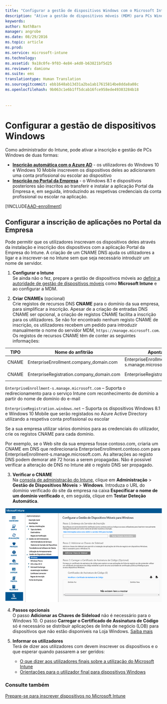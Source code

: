 ```yaml
---
title: "Configurar a gestão de dispositivos Windows com o Microsoft Intune | Microsoft Intune"
description: "Ative a gestão de dispositivos móveis (MDM) para PCs Windows, incluindo dispositivos Windows 10, com o Microsoft Intune."
keywords: 
author: NathBarn
manager: angrobe
ms.date: 08/29/2016
ms.topic: article
ms.prod: 
ms.service: microsoft-intune
ms.technology: 
ms.assetid: 9a18c0fe-9f03-4e84-a4d0-b63821bf5d25
ms.reviewer: damionw
ms.suite: ems
translationtype: Human Translation
ms.sourcegitcommit: ebb1648ab13d31a2ba1ab17615814be8dda8a08c
ms.openlocfilehash: 9b063c1e6b1ff5dcab16fce958ede49303284b18


---
```


# Configurar a gestão de dispositivos Windows

Como administrador do Intune, pode ativar a inscrição e gestão de PCs Windows de duas formas:

- **[Inscrição automática com o Azure AD](#azure-active-directory-enrollment)** - os utilizadores do Windows 10 e Windows 10 Mobile inscrevem os dispositivos deles ao adicionarem uma conta profissional ou escolar ao dispositivo
- **[Inscrição no Portal da Empresa](#company-portal-app-enrollment)** - o Windows 8.1 e dispositivos posteriores são inscritos ao transferir e instalar a aplicação Portal da Empresa e, em seguida, introduzindo as respetivas credenciais da conta profissional ou escolar na aplicação.

[!INCLUDE[AAD-enrollment](../includes/win10-automatic-enrollment-aad.md)]

## Configurar a inscrição de aplicações no Portal da Empresa
Pode permitir que os utilizadores inscrevam os dispositivos deles através da instalação e inscrição dos dispositivos com a aplicação Portal da Empresa do Intune. A criação de um CNAME DNS ajuda os utilizadores a ligar e a inscrever-se no Intune sem que seja necessário introduzir um nome de servidor.

1. **Configurar o Intune**<br>
Se ainda não o fez, prepare a gestão de dispositivos móveis ao [definir a autoridade de gestão de dispositivos móveis](get-ready-to-enroll-devices-in-microsoft-intune.md#set-mobile-device-management-authority) como **Microsoft Intune** e ao configurar a MDM.

2. **Criar CNAMEs** (opcional)<br>Crie registos de recursos DNS **CNAME** para o domínio da sua empresa, para simplificar a inscrição. Apesar de a criação de entradas DNS CNAME ser opcional, a criação de registos CNAME facilita a inscrição para os utilizadores. Se não for encontrado nenhum registo CNAME de inscrição, os utilizadores recebem um pedido para introduzir manualmente o nome do servidor MDM, `https://manage.microsoft.com`.  Os registos de recursos CNAME têm de conter as seguintes informações:

  |TIPO|Nome do anfitrião|Aponta para|TTL|
  |--------|-------------|-------------|-------|
  |CNAME|EnterpriseEnrollment.company_domain.com|EnterpriseEnrollment-s.manage.microsoft.com |1 Hora|
  |CNAME|EnterpriseRegistration.company_domain.com|EnterpriseRegistration.windows.net|1 Hora|

  `EnterpriseEnrollment-s.manage.microsoft.com` – Suporta o redirecionamento para o serviço Intune com reconhecimento de domínio a partir do nome de domínio do e-mail

  `EnterpriseRegistration.windows.net` – Suporta os dispositivos Windows 8.1 e Windows 10 Mobile que serão registados no Azure Active Directory utilizando a respetiva conta profissional ou escolar

  Se a sua empresa utilizar vários domínios para as credenciais do utilizador, crie os registos CNAME para cada domínio.

  Por exemplo, se o Web site da sua empresa fosse contoso.com, criaria um CNAME em DNS que redirecionaria EnterpriseEnrollment.contoso.com para EnterpriseEnrollment-s.manage.microsoft.com. As alterações ao registo DNS podem demorar até 72 horas a serem propagadas. Não é possível verificar a alteração de DNS no Intune até o registo DNS ser propagado.

3.  **Verificar o CNAME**<br>Na [consola de administração do Intune](http://manage.microsoft.com), clique em **Administração** &gt; **Gestão de Dispositivos Móveis** &gt; **Windows**. Introduza o URL do domínio verificado do site da empresa na caixa **Especificar o nome de um domínio verificado** e, em seguida, clique em **Testar Deteção Automática**.

  ![Caixa de diálogo da gestão de dispositivos Windows](../media/enroll-intune-winenr.png)

4.  **Passos opcionais**<br>O passo **Adicionar as Chaves de Sideload** não é necessário para o Windows 10. O passo **Carregar o Certificado de Assinatura de Código** só é necessário se distribuir aplicações de linha de negócio (LOB) para dispositivos que não estão disponíveis na Loja Windows. [Saiba mais](set-up-windows-phone-8.0-management-with-microsoft-intune.md)

6.  **Informar os utilizadores**<br>Terá de dizer aos utilizadores com devem inscrever os dispositivos e o que esperar quando passarem a ser geridos:
      - [O que dizer aos utilizadores finais sobre a utilização do Microsoft Intune](what-to-tell-your-end-users-about-using-microsoft-intune.md)
      - [Orientações para o utilizador final para dispositivos Windows](../enduser/using-your-windows-device-with-intune.md)

### Consulte também
[Prepare-se para inscrever dispositivos no Microsoft Intune](get-ready-to-enroll-devices-in-microsoft-intune.md)



<!--HONumber=Aug16_HO5-->



